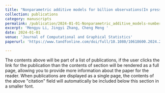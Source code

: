 ```yaml
---
title: "Nonparametric additive models for billion observations(In press)"
collection: publications
category: manuscripts
permalink: /publication/2024-01-01-Nonparametric_additive_models-number-9
excerpt: 'Mengyu Li, Jingyi Zhang, Cheng Meng '
date: 2024-01-01
venue: 'Journal of Computational and Graphical Statistics'
paperurl: 'https://www.tandfonline.com/doi/full/10.1080/10618600.2024.2319684'

---
```


The contents above will be part of a list of publications, if the user clicks the link for the publication than the contents of section will be rendered as a full page, allowing you to provide more information about the paper for the reader. When publications are displayed as a single page, the contents of the above "citation" field will automatically be included below this section in a smaller font.